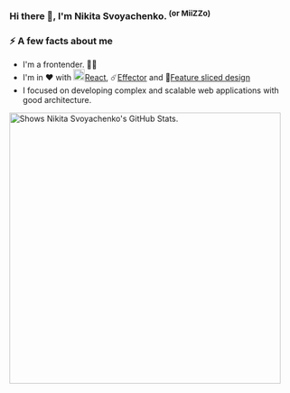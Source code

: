 ### Hi there 👋, I'm Nikita Svoyachenko. <sup>(or MiiZZo)</sup>

### ⚡ A few facts about me
 - I'm a frontender. 👨‍💼
 - I'm in ❤ with <img src="https://camo.githubusercontent.com/93d1a921726b3482f425a01005a9d9bd326c3da1e0f1ead8cce623c609d704bd/68747470733a2f2f75706c6f61642e77696b696d656469612e6f72672f77696b6970656469612f636f6d6d6f6e732f7468756d622f612f61372f52656163742d69636f6e2e7376672f3132303070782d52656163742d69636f6e2e7376672e706e67" alt="drawing" width="20"/>[React](https://github.com/facebook/react), ☄️[Effector](http://github.com/effector) and :wrench:[Feature sliced design](https://feature-sliced.design/)
 - I focused on developing complex and scalable web applications with good architecture.
<picture>
   <source media="(prefers-color-scheme: dark)" srcset="https://github-stats.liuli.lol/api?username=miizzo&theme=react-dark&show_icons=true&include_all_commits=true&count_private=true">
   <img alt="Shows Nikita Svoyachenko's GitHub Stats." width="480px" src="https://github-stats.liuli.lol/api?username=miizzo&theme=react-dark&show_icons=true&include_all_commits=true&count_private=true">
 </picture>
